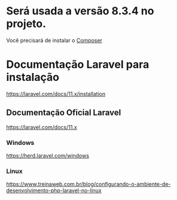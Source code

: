 # Será usada a versão 8.3.4 no projeto.
Você precisará de instalar o [Composer](https://getcomposer.org/download/)

# Documentação Laravel para instalação
https://laravel.com/docs/11.x/installation

## Documentação Oficial Laravel
https://laravel.com/docs/11.x

### Windows
https://herd.laravel.com/windows


### Linux
https://www.treinaweb.com.br/blog/configurando-o-ambiente-de-desenvolvimento-php-laravel-no-linux